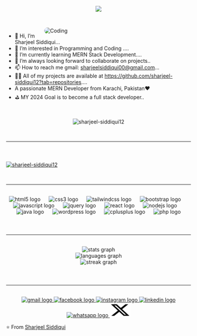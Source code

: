 <!-- ## <h1 align="center"> Hi <img src="https://raw.githubusercontent.com/iampavangandhi/iampavangandhi/master/gifs/Hi.gif" width="30px">, I'm Sharjeel Siddiqui</h1> -->

<p align="center" >
  <img src="https://readme-typing-svg.herokuapp.com?font=Satisfy&color=8DBCCC&size=50&center=true&vCenter=true&width=900&height=70&lines=Hi%2C+I'm+Sharjeel+Siddiqui;A+passionate+MERN+Stack+Developer." />
</p>

###

<br />
<img align="right" alt="Coding" width="400" style="border-radius:20px;" 
src="https://camo.githubusercontent.com/130ffc354b6ee3c8c9e506276e598bf4e19ea7950df203dacf6aeee4fc543a50/68747470733a2f2f616e616c7974696373696e6469616d61672e636f6d2f77702d636f6e74656e742f75706c6f6164732f323031382f31322f646576656c6f7065722d6472696262626c652e676966" />

- 👋 Hi, I’m Sharjeel Siddiqui...
- 👀 I’m interested in Programming and Coding ....
- 🌱 I’m currently learning MERN Stack Development....
- 💞️ I’m always looking forward to collaborate on projects..
- 📫 How to reach me gmail: sharjeelsiddiqui00@gmail.com...
- 👨‍💻 All of my projects are available at https://github.com/sharjeel-siddiqui12?tab=repositories....
- A passionate MERN Developer from Karachi, Pakistan❤️
- ⛳️ MY 2024 Goal is to become a full stack developer..


<!-- 
- A Website Developer & Open Source enthusiast.
- An Information Technology Undergraduate Student. 
- Currently working on some of my cool side projects based on Web Development and SQL.
- I'm currently looking for opportunities. I love to learn and contribute in any and every possible way. -->

<br>
<p align="center"> <img src="https://komarev.com/ghpvc/?username=sharjeel-siddiqui12&label=Profile%20views&color=0e75b6&style=flat" alt="sharjeel-siddiqui12" /> </p>
<br>
<hr>
<br>




###

<!-- <img src="https://raw.githubusercontent.com/sharjeel-siddiqui12/sharjeel-siddiqui12/output/snake.svg" alt="Snake animation" /> -->

###

<p align="left"> <a href="https://github.com/ryo-ma/github-profile-trophy"><img src="https://github-profile-trophy.vercel.app/?username=sharjeel-siddiqui12" alt="sharjeel-siddiqui12" /></a> </p>

<br>
<hr>
<br>

<div align="center">
  <img src="https://cdn.jsdelivr.net/gh/devicons/devicon/icons/html5/html5-original.svg" height="60" alt="html5 logo"  />
  <img width="15" />
  <img src="https://cdn.jsdelivr.net/gh/devicons/devicon/icons/css3/css3-original.svg" height="60" alt="css3 logo"  />
  <img width="15" />
  <img src="https://cdn.jsdelivr.net/gh/devicons/devicon/icons/tailwindcss/tailwindcss-original-wordmark.svg" height="60" alt="tailwindcss logo"  />
  <img width="15" />
  <img src="https://cdn.jsdelivr.net/gh/devicons/devicon/icons/bootstrap/bootstrap-original.svg" height="60" alt="bootstrap logo"  />
  <img width="15" />
  <img src="https://cdn.jsdelivr.net/gh/devicons/devicon/icons/javascript/javascript-original.svg" height="60" alt="javascript logo"  />
  <img width="15" />
  <img src="https://cdn.jsdelivr.net/gh/devicons/devicon/icons/jquery/jquery-original.svg" height="60" alt="jquery logo"  />
  <img width="15" />
  <img src="https://cdn.jsdelivr.net/gh/devicons/devicon/icons/react/react-original.svg" height="60" alt="react logo"  />
  <img width="15" />
  <img src="https://cdn.jsdelivr.net/gh/devicons/devicon/icons/nodejs/nodejs-original.svg" height="60" alt="nodejs logo"  />
  <img width="15" />
  <img src="https://cdn.jsdelivr.net/gh/devicons/devicon/icons/java/java-original.svg" height="60" alt="java logo"  />
  <img width="15" />
  <img src="https://cdn.jsdelivr.net/gh/devicons/devicon/icons/wordpress/wordpress-original.svg" height="60" alt="wordpress logo"  />
  <img width="15" />
  <img src="https://cdn.jsdelivr.net/gh/devicons/devicon/icons/cplusplus/cplusplus-original.svg" height="60" alt="cplusplus logo"  />
  <img width="15" />
  <img src="https://cdn.jsdelivr.net/gh/devicons/devicon/icons/php/php-original.svg" height="60" alt="php logo"  />
</div>

###

<br>
<hr>
<br>


<div align="center">
  <img src="https://github-readme-stats.vercel.app/api?username=sharjeel-siddiqui12&hide_title=false&hide_rank=false&show_icons=true&include_all_commits=true&count_public=true&disable_animations=false&theme=dracula&locale=en&hide_border=false&order=1" height="210" alt="stats graph" /> <br>
  <img src="https://github-readme-stats.vercel.app/api/top-langs?username=sharjeel-siddiqui12&locale=en&hide_title=false&layout=compact&card_width=320&langs_count=12&theme=dracula&hide_border=false&order=2" height="200" alt="languages graph" /> <br>
  <img src="https://streak-stats.demolab.com?user=sharjeel-siddiqui12&locale=en&mode=daily&theme=dracula&hide_border=false&border_radius=5&order=3" height="200" alt="streak graph"  />
</div>

###
<br>
<hr>
<br>

<div align="center">
  <a href="mailto:sharjeelsiddiqui00@gmail.com" target="_blank">
    <img src="https://raw.githubusercontent.com/maurodesouza/profile-readme-generator/master/src/assets/icons/social/gmail/default.svg" width="56" height="39" alt="gmail logo"  />
  </a>
  <a href="https://www.facebook.com/sharjeel.siddiqui15" target="_blank">
    <img src="https://raw.githubusercontent.com/maurodesouza/profile-readme-generator/master/src/assets/icons/social/facebook/default.svg" width="56" height="39" alt="facebook logo"  />
  </a>
  <a href="https://www.instagram.com/sharjeel_.siddiqui._/" target="_blank">
    <img src="https://raw.githubusercontent.com/maurodesouza/profile-readme-generator/master/src/assets/icons/social/instagram/default.svg" width="56" height="39" alt="instagram logo"  />
  </a>
  <a href="https://www.linkedin.com/in/sharjeel-siddiqui-599870248/" target="_blank">
    <img src="https://raw.githubusercontent.com/maurodesouza/profile-readme-generator/master/src/assets/icons/social/linkedin/default.svg" width="56" height="39" alt="linkedin logo"  />
  </a>
  <a href="https://wa.me/+923122723876" target="_blank">
    <img src="https://raw.githubusercontent.com/maurodesouza/profile-readme-generator/master/src/assets/icons/social/whatsapp/default.svg" width="56" height="39" alt="whatsapp logo"  />
  </a>
  <a href="https://twitter.com/im__Sharjeel" target="_blank">
    <img src="x-twitter.svg" width="56" height="39" alt="twitter logo"  />
  </a>
</div>

⭐️ From [Sharjeel Siddiqui](https://sharjeel-siddiqui.vercel.app/)

###
